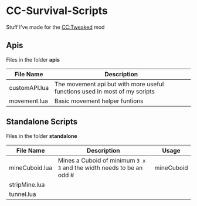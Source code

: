 # CC-Survival-Scripts

Stuff I've made for the [CC:Tweaked](https://www.curseforge.com/minecraft/mc-mods/cc-tweaked) mod

## Apis

Files in the folder **apis**

| File Name | Description |
| ----------- | ----------- |
| customAPI.lua | The movement api but with more useful functions used in most of my scripts |
| movement.lua | Basic movement helper funtions |

## Standalone Scripts

Files in the folder **standalone**

| File Name | Description | Usage |
| ----------- | ----------- | ----------- |
| mineCuboid.lua | Mines a Cuboid of minimum `3 x 3` and the width needs to be an odd # | mineCuboid <w> <h> <d>|
| stripMine.lua |  |  |
| tunnel.lua |  |  |